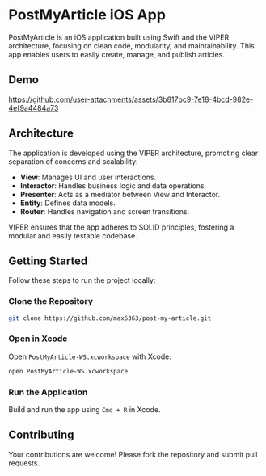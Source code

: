 # PostMyArticle iOS App

PostMyArticle is an iOS application built using Swift and the VIPER architecture, focusing on clean code, modularity, and maintainability. This app enables users to easily create, manage, and publish articles.

## Demo

https://github.com/user-attachments/assets/3b817bc9-7e18-4bcd-982e-4ef9a4484a73


## Architecture

The application is developed using the VIPER architecture, promoting clear separation of concerns and scalability:

- **View**: Manages UI and user interactions.
- **Interactor**: Handles business logic and data operations.
- **Presenter**: Acts as a mediator between View and Interactor.
- **Entity**: Defines data models.
- **Router**: Handles navigation and screen transitions.

VIPER ensures that the app adheres to SOLID principles, fostering a modular and easily testable codebase.

## Getting Started

Follow these steps to run the project locally:

### Clone the Repository

```bash
git clone https://github.com/max6363/post-my-article.git
```

### Open in Xcode

Open `PostMyArticle-WS.xcworkspace` with Xcode:

```bash
open PostMyArticle-WS.xcworkspace
```

### Run the Application

Build and run the app using `Cmd + R` in Xcode.

## Contributing

Your contributions are welcome! Please fork the repository and submit pull requests.


